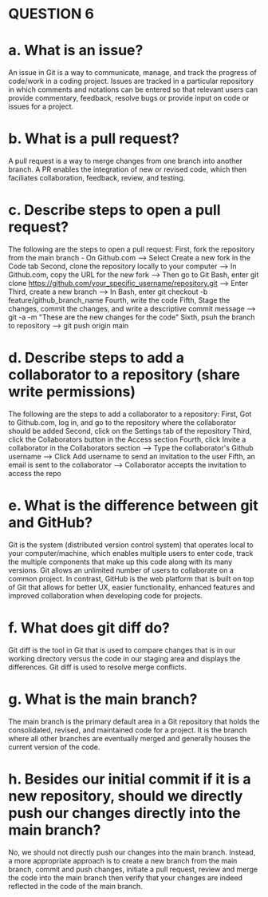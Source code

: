 # QUESTION 6
# a. What is an issue?
An issue in Git is a way to communicate, manage, and track the progress of code/work in a coding project. Issues are tracked in a particular repository in which comments and notations can be entered so that relevant users can provide commentary, feedback, resolve bugs or provide input on code or issues for a project. 

# b. What is a pull request?
A pull request is a way to merge changes from one branch into another branch. A PR enables the integration of new or revised code, which then faciliates collaboration, feedback, review, and testing.

# c. Describe steps to open a pull request?
The following are the steps to open a pull request:
First, fork the repository from the main branch - On Github.com --> Select Create a new fork in the Code tab 
Second, clone the repository locally to your computer --> In Github.com, copy the URL for the new fork --> Then go to Git Bash, enter git clone https://github.com/your_specific_username/repository.git --> Enter
Third, create a new branch --> In Bash, enter git checkout -b feature/github_branch_name
Fourth, write the code
Fifth, Stage the changes, commit the changes, and write a descriptive commit message --> git -a -m "These are the new changes for the code"
Sixth, psuh the branch to repository --> git push origin main 

# d. Describe steps to add a collaborator to a repository (share write permissions)
The following are the steps to add a collaborator to a repository:
First, Got to Github.com, log in, and go to the repository where the collaborator should be added
Second, click on the Settings tab of the repository
Third, click the Collaborators button in the Access section
Fourth, click Invite a collaborator in the Collaborators section --> Type the collaborator's Github username --> Click Add username to send an invitation to the user
Fifth, an email is sent to the collaborator --> Collaborator accepts the invitation to access the repo

# e. What is the difference between git and GitHub?
Git is the system (distributed version control system) that operates local to your computer/machine, which enables multiple users to enter code, track the multiple components that make up this code along with its many versions. Git allows an unlimited number of users to collaborate on a common project. In contrast, GitHub is the web platform that is built on top of Git that allows for better UX, easier functionality, enhanced features and improved collaboration when developing code for projects.

# f. What does git diff do?
Git diff is the tool in Git that is used to compare changes that is in our working directory versus the code in our staging area and displays the differences. Git diff is used to resolve merge conflicts.

# g. What is the main branch?
The main branch is the primary default area in a Git repository that holds the consolidated, revised, and maintained code for a project. It is the branch where all other branches are eventually merged and generally houses the current version of the code. 

# h. Besides our initial commit if it is a new repository, should we directly push our changes directly into the main branch?
No, we should not directly push our changes into the main branch. Instead, a more appropriate approach is to create a new branch from the main branch, commit and push changes, initiate a pull request, review and merge the code into the main branch then verify that your changes are indeed reflected in the code of the main branch.